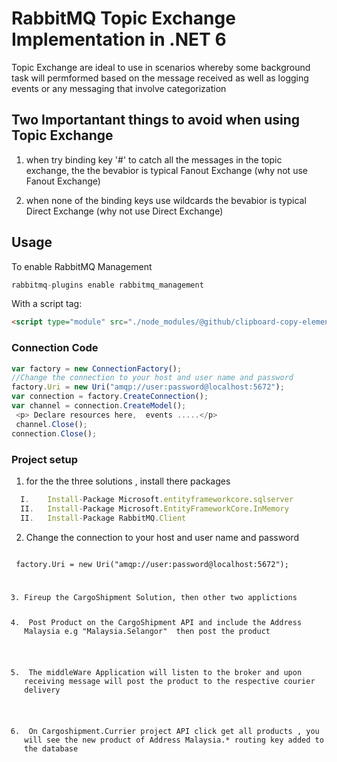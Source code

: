 # RabbitMQ Topic Exchange Implementation in .NET 6
<p> Topic Exchange are ideal to use in scenarios whereby  some background task will permformed based on the message received as well as logging events or any messaging that involve categorization</p>
  
## Two Importantant things to avoid when using Topic Exchange

  1. <p> when try binding key '#' to catch all the messages in the topic exchange, the the bevabior is typical Fanout Exchange (why not use Fanout Exchange) </p>
  2. <p> when none of the binding keys use wildcards the bevabior is typical Direct Exchange (why not use Direct Exchange)</p>


## Usage

<p> To enable RabbitMQ Management </p>

```js
rabbitmq-plugins enable rabbitmq_management
```

With a script tag:

```html
<script type="module" src="./node_modules/@github/clipboard-copy-element/dist/index.js">
```

### Connection Code

```js
var factory = new ConnectionFactory();
//Change the connection to your host and user name and password
factory.Uri = new Uri("amqp://user:password@localhost:5672");
var connection = factory.CreateConnection();
var channel = connection.CreateModel();
 <p> Declare resources here,  events .....</p>
 channel.Close();
connection.Close();
```


### Project setup
1. for the the three solutions , install there packages

 ```js
   I.    Install-Package Microsoft.entityframeworkcore.sqlserver 
   II.   Install-Package Microsoft.EntityFrameworkCore.InMemory 
   II.   Install-Package RabbitMQ.Client 
  ```

2. Change the connection to your host and user name and password
 <code>
 factory.Uri = new Uri("amqp://user:password@localhost:5672");
  
3. Fireup the CargoShipment Solution,  then other two applictions
4. <p> Post Product on the CargoShipment API and include the Address Malaysia e.g "Malaysia.Selangor"  then post the product </p>
5. <p> The middleWare Application will listen to the broker and upon receiving message will post the product to the respective courier delivery </p>
6. <p> On Cargoshipment.Currier project API click get all products , you will see the new product of Address Malaysia.* routing key added to the database </p>
</code>
